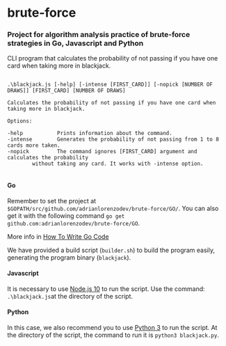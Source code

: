 # brute-force
### Project for algorithm analysis practice of brute-force strategies in Go, Javascript and Python

CLI program that calculates the probability of not passing if you have one card when taking more in blackjack.

```

.\blackjack.js [-help] [-intense [FIRST_CARD]] [-nopick [NUMBER OF DRAWS]] [FIRST_CARD] [NUMBER OF DRAWS]

Calculates the probability of not passing if you have one card when taking more in blackjack.
				
Options:
				
-help           Prints information about the command.
-intense        Generates the probability of not passing from 1 to 8 cards more taken.
-nopick         The command ignores [FIRST_CARD] argument and calculates the probability
		without taking any card. It works with -intense option.
									
```


#### Go
Remember to set the project at `$GOPATH/src/github.com/adrianlorenzodev/brute-force/GO/`. You can also get it with the following command `go get github.com:adrianlorenzodev/brute-force/GO`.

More info in [How To Write Go Code](https://golang.org/doc/code.html)

We have provided a build script (`builder.sh`) to build the program easily, generating the program binary (`blackjack`).


#### Javascript
It is necessary to use [Node.js 10](https://nodejs.org/en/) to run the script. Use the command: `.\blackjack.js`at the directory of the script.


#### Python
In this case, we also recommend you to use [Python 3](https://www.python.org/download/releases/3.0/) to run the script. At the directory of the script, the command to run it is `python3 blackjack.py`.
